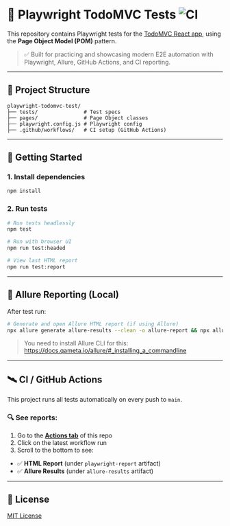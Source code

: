 # 🎯 Playwright TodoMVC Tests ![CI](https://github.com/tnguyentan21/playwright-todomvc-test/actions/workflows/playwright.yml/badge.svg)

This repository contains Playwright tests for the [TodoMVC React app](https://todomvc.com/examples/react/dist/), using the **Page Object Model (POM)** pattern.

> ✅ Built for practicing and showcasing modern E2E automation with Playwright, Allure, GitHub Actions, and CI reporting.

---

## 📁 Project Structure

```
playwright-todomvc-test/
├── tests/               # Test specs
├── pages/               # Page Object classes
├── playwright.config.js # Playwright config
├── .github/workflows/   # CI setup (GitHub Actions)
```

---

## 🚀 Getting Started

### 1. Install dependencies

```bash
npm install
```

### 2. Run tests

```bash
# Run tests headlessly
npm test

# Run with browser UI
npm run test:headed

# View last HTML report
npm run test:report
```

---

## 🧪 Allure Reporting (Local)

After test run:

```bash
# Generate and open Allure HTML report (if using Allure)
npx allure generate allure-results --clean -o allure-report && npx allure open allure-report
```

> You need to install Allure CLI for this:  
> https://docs.qameta.io/allure/#_installing_a_commandline

---

## 🛰 CI / GitHub Actions

This project runs all tests automatically on every push to `main`.

### 🔍 See reports:

1. Go to the **[Actions tab](https://github.com/tnguyentan21/playwright-todomvc-test/actions)** of this repo
2. Click on the latest workflow run
3. Scroll to the bottom to see:

- ✅ **HTML Report** (under `playwright-report` artifact)
- ✅ **Allure Results** (under `allure-results` artifact)

---

## 📄 License

[MIT License](LICENSE)

